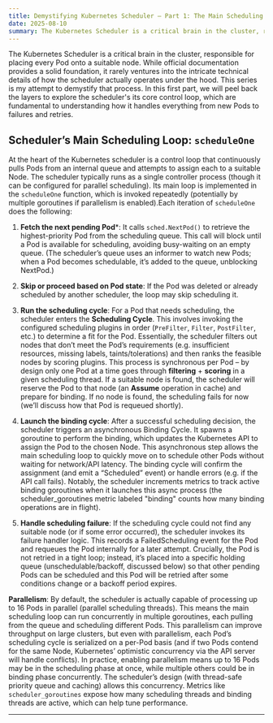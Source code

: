 ```yaml
---
title: Demystifying Kubernetes Scheduler — Part 1: The Main Scheduling Loop
date: 2025-08-10
summary: The Kubernetes Scheduler is a critical brain in the cluster, responsible for placing every Pod onto a suitable node. While official documentation provides a solid foundation, it rarely ventures into the intricate technical details of how the scheduler actually operates under the hood. This series is my attempt to demystify that process. In this first part, we will peel back the layers to explore the scheduler's its core control loop, which are fundamental to understanding how it handles everything from new Pods to failures and retries.
---
```


The Kubernetes Scheduler is a critical brain in the cluster, responsible for placing every Pod onto a suitable node. While official documentation provides a solid foundation, it rarely ventures into the intricate technical details of how the scheduler actually operates under the hood. This series is my attempt to demystify that process. In this first part, we will peel back the layers to explore the scheduler's its core control loop, which are fundamental to understanding how it handles everything from new Pods to failures and retries.

## Scheduler’s Main Scheduling Loop: `scheduleOne`

At the heart of the Kubernetes scheduler is a control loop that continuously pulls Pods from an internal queue and attempts to assign each to a suitable Node. The scheduler typically runs as a single controller process (though it can be configured for parallel scheduling). Its main loop is implemented in the `scheduleOne` function, which is invoked repeatedly (potentially by multiple goroutines if parallelism is enabled).Each iteration of `scheduleOne` does the following:

1. **Fetch the next pending Pod***: It calls `sched.NextPod()` to retrieve the highest-priority Pod from the scheduling queue. This call will block until a Pod is available for scheduling, avoiding busy-waiting on an empty queue. (The scheduler’s queue uses an informer to watch new Pods; when a Pod becomes schedulable, it’s added to the queue, unblocking NextPod.)

2. **Skip or proceed based on Pod state**: If the Pod was deleted or already scheduled by another scheduler, the loop may skip scheduling it.

3. **Run the scheduling cycle**: For a Pod that needs scheduling, the scheduler enters the **Scheduling Cycle**. This involves invoking the configured scheduling plugins in order (`PreFilter`, `Filter`, `PostFilter`, etc.) to determine a fit for the Pod. Essentially, the scheduler filters out nodes that don’t meet the Pod’s requirements (e.g. insufficient resources, missing labels, taints/tolerations) and then ranks the feasible nodes by scoring plugins. This process is synchronous per Pod – by design only one Pod at a time goes through **filtering** + **scoring** in a given scheduling thread. If a suitable node is found, the scheduler will reserve the Pod to that node (an **Assume** operation in cache) and prepare for binding. If no node is found, the scheduling fails for now (we’ll discuss how that Pod is requeued shortly).

4. **Launch the binding cycle**: After a successful scheduling decision, the scheduler triggers an asynchronous Binding Cycle. It spawns a goroutine to perform the binding, which updates the Kubernetes API to assign the Pod to the chosen Node. This asynchronous step allows the main scheduling loop to quickly move on to schedule other Pods without waiting for network/API latency. The binding cycle will confirm the assignment (and emit a “Scheduled” event) or handle errors (e.g. if the API call fails). Notably, the scheduler increments metrics to track active binding goroutines when it launches this async process (the scheduler_goroutines metric labeled "binding" counts how many binding operations are in flight).

5. **Handle scheduling failure**: If the scheduling cycle could not find any suitable node (or if some error occurred), the scheduler invokes its failure handler logic. This records a FailedScheduling event for the Pod and requeues the Pod internally for a later attempt. Crucially, the Pod is not retried in a tight loop; instead, it’s placed into a specific holding queue (unschedulable/backoff, discussed below) so that other pending Pods can be scheduled and this Pod will be retried after some conditions change or a backoff period expires.


**Parallelism**: By default, the scheduler is actually capable of processing up to 16 Pods in parallel (parallel scheduling threads). This means the main scheduling loop can run concurrently in multiple goroutines, each pulling from the queue and scheduling different Pods. This parallelism can improve throughput on large clusters, but even with parallelism, each Pod’s scheduling cycle is serialized on a per-Pod basis (and if two Pods contend for the same Node, Kubernetes’ optimistic concurrency via the API server will handle conflicts). In practice, enabling parallelism means up to 16 Pods may be in the scheduling phase at once, while multiple others could be in binding phase concurrently. The scheduler’s design (with thread-safe priority queue and caching) allows this concurrency. Metrics like `scheduler_goroutines` expose how many scheduling threads and binding threads are active, which can help tune performance.

---
